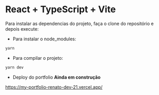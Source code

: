 # React + TypeScript + Vite
Para instalar as dependencias do projeto, faça o clone do repositório e depois execute:

- Para instalar o node_modules:
```js
yarn
```
- Para compilar o projeto:
```js
yarn dev
```

- Deploy do portfolio **Ainda em construção**

https://my-portfolio-renato-dev-21.vercel.app/

